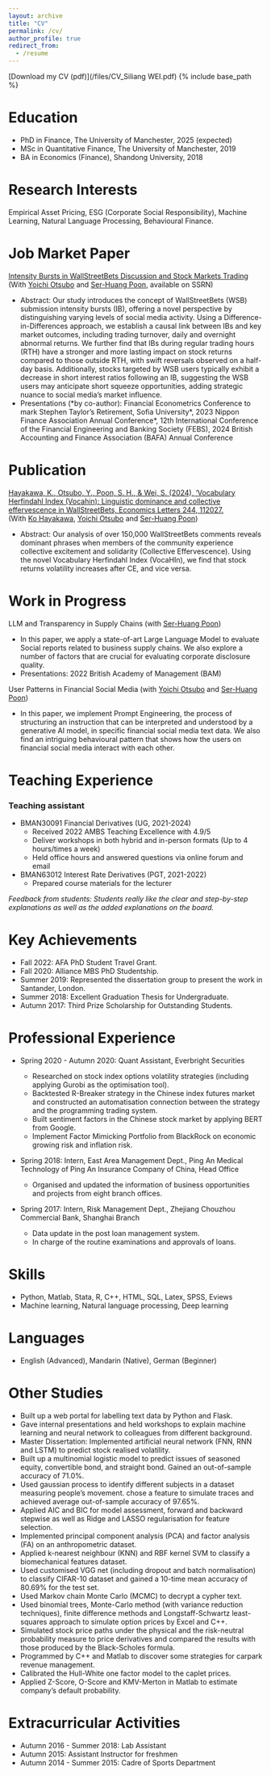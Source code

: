 ```yaml
---
layout: archive
title: "CV"
permalink: /cv/
author_profile: true
redirect_from:
  - /resume
---
```


[Download my CV (pdf)](/files/CV_Siliang WEI.pdf)
{% include base_path %}

Education
======
* PhD in Finance, The University of Manchester, 2025 (expected)
* MSc in Quantitative Finance, The University of Manchester, 2019
* BA in Economics (Finance), Shandong University, 2018

Research Interests
======
Empirical Asset Pricing, ESG (Corporate Social Responsibility), 
Machine Learning, Natural Language Processing, Behavioural Finance.

Job Market Paper
======
[Intensity Bursts in WallStreetBets Discussion
and Stock Markets Trading ](https://papers.ssrn.com/sol3/papers.cfm?abstract_id=5030887)
(With [Yoichi Otsubo](https://scholar.google.com/citations?user=ravVQhcAAAAJ) 
and [Ser-Huang Poon](https://scholar.google.co.uk/citations?user=cSrJhbIAAAAJ), available on SSRN)
* Abstract: Our study introduces the concept of WallStreetBets (WSB) submission 
  intensity bursts (IB), offering a novel perspective by distinguishing varying 
  levels of social media activity. Using a Difference-in-Differences approach, 
  we establish a causal link between IBs and key market outcomes, including trading 
  turnover, daily and overnight abnormal returns. We further find that IBs during 
  regular trading hours (RTH) have a stronger and more lasting impact on stock 
  returns compared to those outside RTH, with swift reversals observed on a 
  half-day basis. Additionally, stocks targeted by WSB users typically exhibit 
  a decrease in short interest ratios following an IB, suggesting the WSB users 
  may anticipate short squeeze opportunities, adding strategic nuance to social 
  media’s market influence.
* Presentations (\*by co-author): 
  Financial Econometrics Conference to mark Stephen Taylor’s Retirement, 
  Sofia University*, 
  2023 Nippon Finance Association Annual Conference*, 
  12th International Conference of the Financial Engineering and Banking Society (FEBS), 
  2024 British Accounting and Finance Association (BAFA) Annual Conference 

Publication
======
[Hayakawa, K., Otsubo, Y., Poon, S. H., & Wei, S. (2024), ‘Vocabulary Herfindahl Index (Vocahin): Linguistic dominance and collective effervescence in WallStreetBets, Economics Letters 244, 112027.](https://www.sciencedirect.com/science/article/pii/S0165176524005111)  
(With [Ko Hayakawa](https://www.researchgate.net/profile/Ko_Hayakawa), 
[Yoichi Otsubo](https://scholar.google.com/citations?user=ravVQhcAAAAJ) 
and [Ser-Huang Poon](https://scholar.google.co.uk/citations?user=cSrJhbIAAAAJ))
* Abstract: Our analysis of over 150,000 WallStreetBets comments reveals dominant 
  phrases when members of the community experience collective excitement and 
  solidarity (Collective Effervescence). Using the novel Vocabulary Herfindahl 
  Index (VocaHIn), we find that stock returns volatility increases after CE, 
  and vice versa.

Work in Progress
======
LLM and Transparency in Supply Chains 
(with [Ser-Huang Poon](https://scholar.google.co.uk/citations?user=cSrJhbIAAAAJ))
* In this paper, we apply a state-of-art Large Language Model 
  to evaluate Social reports related to business supply chains. 
  We also explore a number of factors that are crucial for 
  evaluating corporate disclosure quality.
* Presentations: 2022 British Academy of Management (BAM)

User Patterns in Financial Social Media 
(with [Yoichi Otsubo](https://scholar.google.com/citations?user=ravVQhcAAAAJ) and [Ser-Huang Poon](https://scholar.google.co.uk/citations?user=cSrJhbIAAAAJ))
* In this paper, we implement Prompt Engineering, the process 
  of structuring an instruction that can be interpreted and 
  understood by a generative AI model, in specific financial 
  social media text data. We also find an intriguing 
  behavioural pattern that shows how the users on financial 
  social media interact with each other.

Teaching Experience
======
### Teaching assistant
* BMAN30091 Financial Derivatives (UG, 2021-2024)
  * Received 2022 AMBS Teaching Excellence with 4.9/5
  * Deliver workshops in both hybrid and in-person formats 
    (Up to 4 hours/times a week)
  * Held office hours and answered questions via online forum and email  
* BMAN63012 Interest Rate Derivatives (PGT, 2021-2022)
  * Prepared course materials for the lecturer

_Feedback from students: Students really like the clear and 
step-by-step explanations as well as the added explanations 
on the board._

Key Achievements
======
* Fall 2022: AFA PhD Student Travel Grant.
* Fall 2020: Alliance MBS PhD Studentship.
* Summer 2019: Represented the dissertation group to present the work 
  in Santander, London.
* Summer 2018: Excellent Graduation Thesis for Undergraduate.
* Autumn 2017: Third Prize Scholarship for Outstanding Students.

Professional Experience
======
* Spring 2020 - Autumn 2020: Quant Assistant, Everbright Securities
  * Researched on stock index options volatility strategies 
    (including applying Gurobi as the optimisation tool).
  * Backtested R-Breaker strategy in the Chinese index futures 
    market and constructed an automatisation connection between 
    the strategy and the programming trading system.
  * Built sentiment factors in the Chinese stock market by 
    applying BERT from Google.
  * Implement Factor Mimicking Portfolio from BlackRock on 
    economic growing risk and inflation risk.

* Spring 2018: Intern, East Area Management Dept., Ping An Medical
  Technology of Ping An Insurance Company of China, Head Office
  * Organised and updated the information of business 
    opportunities and projects from eight branch offices.

* Spring 2017: Intern, Risk Management Dept., Zhejiang Chouzhou 
  Commercial Bank, Shanghai Branch
  * Data update in the post loan management system.
  * In charge of the routine examinations and approvals of loans.
  
Skills
======
* Python, Matlab, Stata, R, C++, HTML, SQL, Latex, SPSS, Eviews
* Machine learning, Natural language processing, Deep learning

Languages
======
* English (Advanced), Mandarin (Native), German (Beginner)

Other Studies
======
* Built up a web portal for labelling text data by Python and Flask.
* Gave internal presentations and held workshops to explain machine learning and neural network to colleagues from different background.
* Master Dissertation: Implemented artificial neural network (FNN, RNN and LSTM) to predict stock realised volatility.
* Built up a multinomial logistic model to predict issues of 
  seasoned equity, convertible bond, and straight bond. Gained an out-of-sample accuracy of 71.0%.
* Used gaussian process to identify different subjects in a dataset measuring people’s movement. chose a feature to simulate traces and achieved average out-of-sample accuracy of 97.65%.
* Applied AIC and BIC for model assessment, forward and backward stepwise as well as Ridge and LASSO regularisation for feature selection.
* Implemented principal component analysis (PCA) and factor analysis (FA) on an anthropometric dataset.
* Applied k-nearest neighbour (KNN) and RBF kernel SVM to classify a biomechanical features dataset.
* Used customised VGG net (including dropout and batch normalisation) to classify CIFAR-10 dataset and gained a 10-time mean accuracy of 80.69% for the test set.
* Used Markov chain Monte Carlo (MCMC) to decrypt a cypher text.
* Used binomial trees, Monte-Carlo method (with variance reduction techniques), finite difference methods and Longstaff-Schwartz least-squares approach to simulate option prices by Excel and C++.
* Simulated stock price paths under the physical and the risk-neutral probability measure to price derivatives and compared the results with those produced by the Black-Scholes formula.
* Programmed by C++ and Matlab to discover some strategies for carpark revenue management.
* Calibrated the Hull-White one factor model to the caplet prices.
* Applied Z-Score, O-Score and KMV-Merton in Matlab to estimate company’s default probability.

Extracurricular Activities
======
* Autumn 2016 - Summer 2018: Lab Assistant
* Autumn 2015: Assistant Instructor for freshmen
* Autumn 2014 - Summer 2015: Cadre of Sports Department

